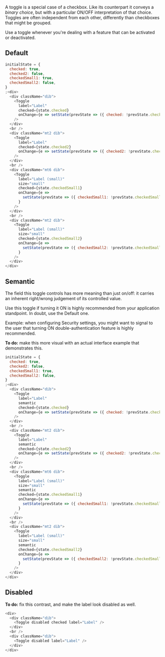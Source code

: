 A toggle is a special case of a checkbox. Like its counterpart it conveys a _binary choice_, but with a particular ON/OFF interpretation of that choice. Toggles are often independent from each other, differently than checkboxes that might be grouped.

Use a toggle whenever you're dealing with a feature that can be activated or deactivated.

## Default

```js
initialState = {
  checked: true,
  checked2: false,
  checkedSmall1: true,
  checkedSmall2: false,
}
;<div>
  <div className="dib">
    <Toggle
      label="Label"
      checked={state.checked}
      onChange={e => setState(prevState => ({ checked: !prevState.checked }))}
    />
  </div>
  <br />
  <div className="mt2 dib">
    <Toggle
      label="Label"
      checked={state.checked2}
      onChange={e => setState(prevState => ({ checked2: !prevState.checked2 }))}
    />
  </div>
  <br />
  <div className="mt6 dib">
    <Toggle
      label="Label (small)"
      size="small"
      checked={state.checkedSmall1}
      onChange={e =>
        setState(prevState => ({ checkedSmall1: !prevState.checkedSmall1 }))
      }
    />
  </div>
  <br />
  <div className="mt2 dib">
    <Toggle
      label="Label (small)"
      size="small"
      checked={state.checkedSmall2}
      onChange={e =>
        setState(prevState => ({ checkedSmall2: !prevState.checkedSmall2 }))
      }
    />
  </div>
</div>
```

## Semantic

The field this toggle controls has more meaning than just on/off: it carries an inherent right/wrong judgement of its controlled value.

Use this toggle if turning it ON is highly recommended from your application standpoint. In doubt, use the Default one.

Example: when configuring Security settings, you might want to signal to the user that turning ON double-authentication feature is highly recommended.

**To do:** make this more visual with an actual interface example that demonstrates this.

```js
initialState = {
  checked: true,
  checked2: false,
  checkedSmall1: true,
  checkedSmall2: false,
}
;<div>
  <div className="dib">
    <Toggle
      label="Label"
      semantic
      checked={state.checked}
      onChange={e => setState(prevState => ({ checked: !prevState.checked }))}
    />
  </div>
  <br />
  <div className="mt2 dib">
    <Toggle
      label="Label"
      semantic
      checked={state.checked2}
      onChange={e => setState(prevState => ({ checked2: !prevState.checked2 }))}
    />
  </div>
  <br />
  <div className="mt6 dib">
    <Toggle
      label="Label (small)"
      size="small"
      semantic
      checked={state.checkedSmall1}
      onChange={e =>
        setState(prevState => ({ checkedSmall1: !prevState.checkedSmall1 }))
      }
    />
  </div>
  <br />
  <div className="mt2 dib">
    <Toggle
      label="Label (small)"
      size="small"
      semantic
      checked={state.checkedSmall2}
      onChange={e =>
        setState(prevState => ({ checkedSmall2: !prevState.checkedSmall2 }))
      }
    />
  </div>
</div>
```

## Disabled

**To do:** fix this contrast, and make the label look disabled as well.

```js
<div>
  <div className="dib">
    <Toggle disabled checked label="Label" />
  </div>
  <br />
  <div className="dib">
    <Toggle disabled label="Label" />
  </div>
</div>
```
